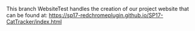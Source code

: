 This branch WebsiteTest handles the creation of our project website that can be found at: https://sp17-redchromeplugin.github.io/SP17-CatTracker/index.html
